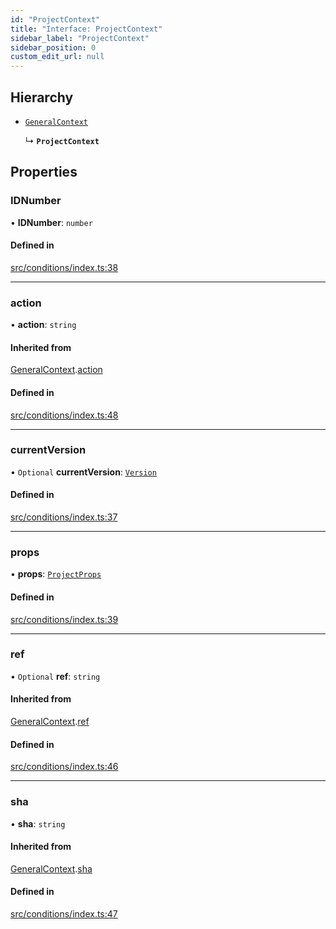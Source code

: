 ```yaml
---
id: "ProjectContext"
title: "Interface: ProjectContext"
sidebar_label: "ProjectContext"
sidebar_position: 0
custom_edit_url: null
---
```


## Hierarchy

- [`GeneralContext`](internal.GeneralContext.md)

  ↳ **`ProjectContext`**

## Properties

### IDNumber

• **IDNumber**: `number`

#### Defined in

[src/conditions/index.ts:38](https://github.com/Resnovas/smartcloud/blob/b9e22a9/src/conditions/index.ts#L38)

___

### action

• **action**: `string`

#### Inherited from

[GeneralContext](internal.GeneralContext.md).[action](internal.GeneralContext.md#action)

#### Defined in

[src/conditions/index.ts:48](https://github.com/Resnovas/smartcloud/blob/b9e22a9/src/conditions/index.ts#L48)

___

### currentVersion

• `Optional` **currentVersion**: [`Version`](Version.md)

#### Defined in

[src/conditions/index.ts:37](https://github.com/Resnovas/smartcloud/blob/b9e22a9/src/conditions/index.ts#L37)

___

### props

• **props**: [`ProjectProps`](ProjectProps.md)

#### Defined in

[src/conditions/index.ts:39](https://github.com/Resnovas/smartcloud/blob/b9e22a9/src/conditions/index.ts#L39)

___

### ref

• `Optional` **ref**: `string`

#### Inherited from

[GeneralContext](internal.GeneralContext.md).[ref](internal.GeneralContext.md#ref)

#### Defined in

[src/conditions/index.ts:46](https://github.com/Resnovas/smartcloud/blob/b9e22a9/src/conditions/index.ts#L46)

___

### sha

• **sha**: `string`

#### Inherited from

[GeneralContext](internal.GeneralContext.md).[sha](internal.GeneralContext.md#sha)

#### Defined in

[src/conditions/index.ts:47](https://github.com/Resnovas/smartcloud/blob/b9e22a9/src/conditions/index.ts#L47)
